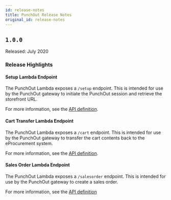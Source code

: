 ```yaml
---
id: release-notes
title: PunchOut Release Notes
original_id: release-notes
---
```


## `1.0.0`

Released: July 2020

### Release Highlights

#### Setup Lambda Endpoint

The PunchOut Lambda exposes a `/setup` endpoint.  This is intended for use by the PunchOut gateway to initiate the PunchOut session and retrieve the storefront URL.

For more information, see the [API definition](api.html).

#### Cart Transfer Lambda Endpoint

The PunchOut Lambda exposes a `/cart` endpoint. This is intended for use by the PunchOut gateway to transfer the cart contents back to the eProcurement system.

For more information, see the [API definition](api.html).

#### Sales Order Lambda Endpoint

The PunchOut Lambda exposes a `/salesorder` endpoint. This is intended for use by the PunchOut gateway to create a sales order.

For more information, see the [API definition](api.html)
